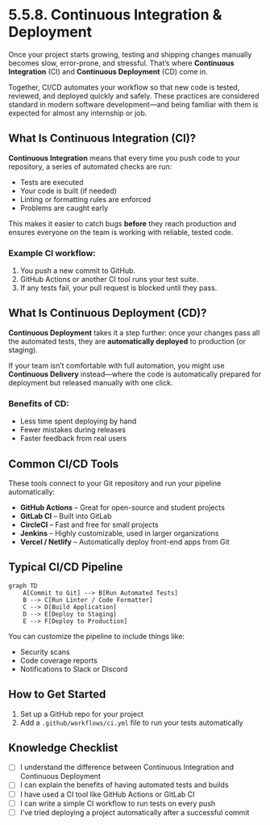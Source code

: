 # 5.5.8. Continuous Integration & Deployment

Once your project starts growing, testing and shipping changes manually becomes slow, error-prone, and stressful. That’s where **Continuous Integration** (CI) and **Continuous Deployment** (CD) come in.

Together, CI/CD automates your workflow so that new code is tested, reviewed, and deployed quickly and safely. These practices are considered standard in modern software development—and being familiar with them is expected for almost any internship or job.

## What Is Continuous Integration (CI)?

**Continuous Integration** means that every time you push code to your repository, a series of automated checks are run:

- Tests are executed
- Your code is built (if needed)
- Linting or formatting rules are enforced
- Problems are caught early

This makes it easier to catch bugs **before** they reach production and ensures everyone on the team is working with reliable, tested code.

### Example CI workflow:

1. You push a new commit to GitHub.
2. GitHub Actions or another CI tool runs your test suite.
3. If any tests fail, your pull request is blocked until they pass.

## What Is Continuous Deployment (CD)?

**Continuous Deployment** takes it a step further: once your changes pass all the automated tests, they are **automatically deployed** to production (or staging).

If your team isn’t comfortable with full automation, you might use **Continuous Delivery** instead—where the code is automatically prepared for deployment but released manually with one click.

### Benefits of CD:

- Less time spent deploying by hand
- Fewer mistakes during releases
- Faster feedback from real users

## Common CI/CD Tools

These tools connect to your Git repository and run your pipeline automatically:

- **GitHub Actions** – Great for open-source and student projects
- **GitLab CI** – Built into GitLab
- **CircleCI** – Fast and free for small projects
- **Jenkins** – Highly customizable, used in larger organizations
- **Vercel / Netlify** – Automatically deploy front-end apps from Git

## Typical CI/CD Pipeline

```mermaid
graph TD
    A[Commit to Git] --> B[Run Automated Tests]
    B --> C[Run Linter / Code Formatter]
    C --> D[Build Application]
    D --> E[Deploy to Staging]
    E --> F[Deploy to Production]
```

You can customize the pipeline to include things like:

- Security scans
- Code coverage reports
- Notifications to Slack or Discord

## How to Get Started

1. Set up a GitHub repo for your project
2. Add a `.github/workflows/ci.yml` file to run your tests automatically

## Knowledge Checklist

- [ ] I understand the difference between Continuous Integration and Continuous Deployment
- [ ] I can explain the benefits of having automated tests and builds
- [ ] I have used a CI tool like GitHub Actions or GitLab CI
- [ ] I can write a simple CI workflow to run tests on every push
- [ ] I’ve tried deploying a project automatically after a successful commit

